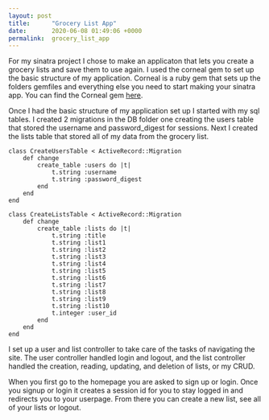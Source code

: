 ```yaml
---
layout: post
title:      "Grocery List App"
date:       2020-06-08 01:49:06 +0000
permalink:  grocery_list_app
---
```



For my sinatra project I chose to make an applicaton that lets you create a grocery lists and save them to use again. I used the corneal gem to set up the basic structure of my application. Corneal is a ruby gem that sets up the folders gemfiles and everything else you need to start making your sinatra app. You can find the Corneal gem  [here](http://https://rubygems.org/gems/corneal/versions/0.1.0). 

Once I had the basic structure of my application set up I started with my sql tables. I created 2 migrations in the DB folder one creating the users table that stored the username and password_digest for sessions. Next I created the lists table that stored all of my data from the grocery list. 
```
class CreateUsersTable < ActiveRecord::Migration
    def change 
        create_table :users do |t|
            t.string :username 
            t.string :password_digest
        end
    end
end
```
```
class CreateListsTable < ActiveRecord::Migration
    def change 
        create_table :lists do |t|
            t.string :title
            t.string :list1
            t.string :list2
            t.string :list3
            t.string :list4
            t.string :list5
            t.string :list6
            t.string :list7
            t.string :list8
            t.string :list9
            t.string :list10
            t.integer :user_id
        end
    end
end
```

I set up a user and list controller to take care of the tasks of navigating the site. The user controller handled login and logout, and the list controller handled the creation, reading, updating, and deletion of lists, or my CRUD. 

When you first go to the homepage you are asked to sign up or login. Once you signup or login it creates a session id for you to stay logged in and redirects you to your userpage. From there you can create a new list, see all of your lists or logout.



